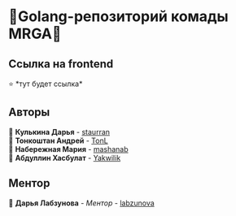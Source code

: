# 🍄Golang-репозиторий комады MRGA🍄

## Ссылка на frontend

⭐ \*тут будет ссылка\*

## Авторы

📎 **Кулькина Дарья** - [staurran](https://github.com/staurran)  
📎 **Тонкоштан Андрей** - [TonL](https://github.com/TonL)  
📎 **Набережная Мария** - [mashanab](https://github.com/mashanab)  
📎 **Абдуллин Хасбулат** - [Yakwilik](Yakwilik)  

## Ментор
📎 **Дарья Лабзунова** - *Ментор* - [labzunova](https://github.com/labzunova)
